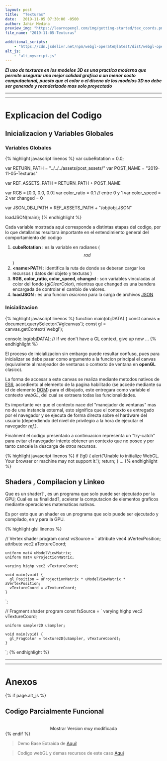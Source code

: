 ```yaml
---
layout: post
title:  "Texturas"
date:   2019-11-05 07:30:00 -0500
author: Jahir Medina
preview_img: "https://learnopengl.com/img/getting-started/tex_coords.png"
file_name: "2019-11-05-Texturas"

additional_scripts:
    - "https://cdn.jsdelivr.net/npm/webgl-operate@latest/dist/webgl-operate.min.js"
alt_js:
    - "alt_myscript.js"
---
```


___El uso de texturas en los modelos 3D es una practica moderna que permite asegurar una mejor calidad grafica a un menor costo computacional, puesto que el color o el diseno de los modelos 3D no debe ser generado y reenderizado mas solo proyectado___

---
---

# Explicacion del Codigo

## Inicializacion y Variables Globales

### Variables Globales

{% highlight javascript linenos %}
var cubeRotation = 0.0;

var RETURN_PATH = "../../../assets/post_assets/"
var POST_NAME = "2019-11-05-Texturas"

var REF_ASSETS_PATH = RETURN_PATH + POST_NAME

var RGB = [0.0, 0.0, 0.0]
var color_ratio = 0.1 // entre 0 y 1
var color_speed = 2
var changed = 0

var JSON_OBJ_PATH = REF_ASSETS_PATH + "/obj/obj.JSON"

loadJSON(main);
{% endhighlight %}

Cada variable mostrada aqui corresponde a distintas etapas del codigo, por lo que detallarlas resultara importante en el entendimiento general del comportamiento del codigo

1. **cubeRotation** : es la variable en radianes ($$ rad $$)
2. **\<name\>PATH** : identifica la ruta de donde se deberan cargar los recursos ( datos del objeto y texturas )
3. **RGB, color_ratio, color_speed, changed** : son variables vinculadas al color del fondo (_glClearColor_), mientras que changed es una bandera encargada de controlar el cambio de valores.
4. **loadJSON** : es una funcion _asicrona_ para la carga de archivos [JSON](http://www.json.org/) 

### Inicializacion

{% highlight javascript linenos %}
function main(objDATA) {
  const canvas = document.querySelector('#glcanvas');
  const gl = canvas.getContext('webgl');

  console.log(objDATA);
  // If we don't have a GL context, give up now
  ...
{% endhighlight %}

El proceso de inicializacion sin embargo puede resultar confuso, pues para inicializar se debe pasar como argumento a la funcion principal el canvas (equivalente al manjeador de ventanas o contexto de ventana en **openGL** clasico).

La forma de accesar a este canvas se realiza mediante metodos nativos de [ES6](https://www.w3schools.com/js/js_es6.asp), accediento al elemento de la pagina habilitado (se accede mediante su id de elemento [DOM](https://www.w3schools.com/js/js_htmldom.asp)) para el dibujado, este entregara como variable el contexto _webGL_, del cual se extraera todas las funcionalidades.

Es importante ver que el contexto nace del "manejador de ventanas" mas no de una instancia external, esto significa que el contexto es entregado por el navegador y se ejecuta de forma directa sobre el hardware del usuario (dependiendo del nivel de privilegio a la hora de ejecutar el navegador [_ref._](http://www.ieee-security.org/TC/SP2014/papers/StealingWebpagesRenderedonYourBrowserbyExploitingGPUVulnerabilities.pdf)).

Finalment el codigo presentado a continuacion representa un "try-catch" para evitar el navegador intente obtener un contexto que no posee y por tanto cancele la descarga de otros recursos.

{% highlight javascript linenos %}
  if (!gl) {
    alert('Unable to initialize WebGL. Your browser or machine may not support it.');
    return;
  }
  ...
{% endhighlight %}


## Shaders , Compilacion y Linkeo

Que es un shader? , es un programa que solo puede ser ejecutado por la GPU; Cual es su finalidad?, acelerar la computacion de elementos graficos mediante operaciones matematicas nativas.

Es por esto que un shader es un programa que solo puede ser ejecutado y compilado, en y para la GPU.

{% highlight glsl linenos %}

// Vertex shader program
  const vsSource = `
    attribute vec4 aVertexPosition;
    attribute vec2 aTextureCoord;

    uniform mat4 uModelViewMatrix;
    uniform mat4 uProjectionMatrix;

    varying highp vec2 vTextureCoord;

    void main(void) {
      gl_Position = uProjectionMatrix * uModelViewMatrix * aVertexPosition;
      vTextureCoord = aTextureCoord;
    }
  `;

  // Fragment shader program
  const fsSource = `
    varying highp vec2 vTextureCoord;

    uniform sampler2D uSampler;

    void main(void) {
      gl_FragColor = texture2D(uSampler, vTextureCoord);
    }
  `;
{% endhighlight %}

---
---

# Anexos

{% if  page.alt_js %}

## Codigo Parcialmente Funcional

<div>
    <center>
        <canvas id="altcanvas" style="width: 100%;" onload="dynamicCanvas(this.id)" hidden></canvas>
        <br>
        <a id="showCanvas2" class="waves-effect waves-light btn" onclick="toggle_visibility('altcanvas');">
          Mostrar Version <i>muy</i> modificada
        </a>
    </center>

<script type="text/javascript">
   function toggle_visibility(id) {
      var e = document.getElementById(id);
      if(e.style.display == 'block')
        e.style.display = 'none';
      else
        e.style.display = 'block';
   }
</script>
</div>
{% endif %}

> Demo Base Extraida de [Aqui](https://developer.mozilla.org/en-US/docs/Web/API/WebGL_API/Tutorial/Using_textures_in_WebGL))

> Codigo webGL y demas recursos de este caso <a href="https://github.com/{{ site.github_username }}/{{ site.repo_name }}/tree/master/assets/post_assets/{{ page.file_name }}/" target="_blank">Aqui</a>